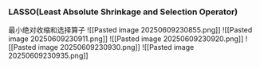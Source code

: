 ### LASSO(Least Absolute Shrinkage and Selection Operator)
最小绝对收缩和选择算子
![[Pasted image 20250609230855.png]]
![[Pasted image 20250609230911.png]]
![[Pasted image 20250609230920.png]]
![[Pasted image 20250609230930.png]]
![[Pasted image 20250609230935.png]]
